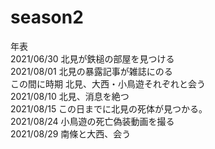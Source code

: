 # season2
年表<br>
2021/06/30 北見が鉄槌の部屋を見つける<br>
2021/08/01 北見の暴露記事が雑誌にのる<br>
この間に時期 北見、大西・小鳥遊それぞれと会う<br>
2021/08/10 北見、消息を絶つ<br>
2021/08/15 この日までに北見の死体が見つかる。<br>
2021/08/24 小鳥遊の死亡偽装動画を撮る<br>
2021/08/29 南條と大西、会う<br>

